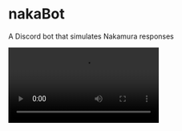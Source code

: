 # nakaBot

A Discord bot that simulates Nakamura responses

![alt text](https://github.com/Glowstick0017/conway/blob/master/conway.mp4?raw=true)
